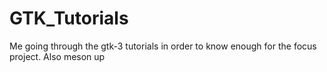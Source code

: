# GTK\_Tutorials
Me going through the gtk-3 tutorials in order to know enough for the focus project. Also meson up
